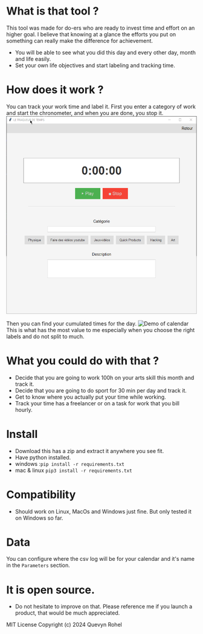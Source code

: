 
# What is that tool ?
This tool was made for do-ers who are ready to invest time and effort on an higher goal. 
I believe that knowing at a glance the efforts you put on something can really make the difference for achievement. 

- You will be able to see what you did this day and every other day, month and life easily.
- Set your own life objectives and start labeling and tracking time. 

# How does it work ?
You can track your work time and label it.
First you enter a category of work and start the chronometer, and when you are done, you stop it. 
![Basic usage of a session](documentation/Usage.gif)

Then you can find your cumulated times for the day.
![Demo of calendar](documentation/Stats.gif.gif)
This is what has the most value to me especially when you choose the right labels and do not split to much.



# What you could do with that ? 
- Decide that you are going to work 100h on your arts skill this month and track it. 
- Decide that you are going to do sport for 30 min per day and track it.
- Get to know where you actually put your time while working.
- Track your time has a freelancer or on a task for work that you bill hourly.


# Install
- Download this has a zip and extract it anywhere you see fit.
- Have python installed.
 - windows :`pip install -r requirements.txt` 
 - mac & linux `pip3 install -r requirements.txt` 

# Compatibility
- Should work on Linux, MacOs and Windows just fine. But only tested it on Windows so far.

# Data
You can configure where the csv log will be for your calendar and it's name in the `Parameters` section.


# It is open source. 
- Do not hesitate to improve on that. Please reference me if you launch a product, that would be much appreciated.

MIT License
Copyright (c) 2024 Quevyn Rohel
